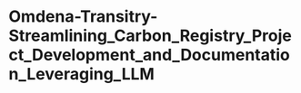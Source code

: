 # Omdena-Transitry-Streamlining_Carbon_Registry_Project_Development_and_Documentation_Leveraging_LLM